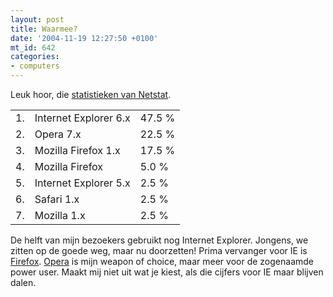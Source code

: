 ```yaml
---
layout: post
title: Waarmee?
date: '2004-11-19 12:27:50 +0100'
mt_id: 642
categories:
- computers
---
```

Leuk hoor, die <a href="http://www.nedstatbasic.net/stats?ACuqGg/Ay6DtqiPwhkvaQwXvdDMg">statistieken van Netstat</a>.

<table>
<tr><td>1.</td><td>Internet Explorer 6.x</td><td>47.5 %</td></tr>
<tr><td>2.</td><td>Opera 7.x</td><td>22.5 %</td></tr>
<tr><td>3.</td><td>Mozilla Firefox 1.x</td><td>17.5 %</td></tr>
<tr><td>4.</td><td>Mozilla Firefox</td><td>5.0 %</td></tr>
<tr><td>5.</td><td>Internet Explorer 5.x</td><td>2.5 %</td></tr>
<tr><td>6.</td><td>Safari 1.x</td><td>2.5 %</td></tr>
<tr><td>7.</td><td>Mozilla 1.x</td><td>2.5 %</td></tr>
</table>

De helft van mijn bezoekers gebruikt nog Internet Explorer. Jongens, we zitten op de goede weg, maar nu doorzetten! Prima vervanger voor IE is <a href="http://www.mozilla.org/products/firefox/">Firefox</a>. <a href="http://www.opera.com/">Opera</a> is mijn weapon of choice, maar meer voor de zogenaamde power user. Maakt mij niet uit wat je kiest, als die cijfers voor IE maar blijven dalen.
